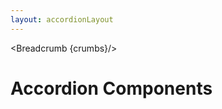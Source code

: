 ```yaml
---
layout: accordionLayout
---
```


<script>
	import { Card, Breadcrumb } from '$lib/index';
	let divClass = 'max-w-xs bg-white rounded-lg border border-gray-200 shadow-md dark:bg-gray-800 dark:border-gray-700';
	let crumbs = [
    {
      label:'Home',
      href:'/'
    },
    {
      label:'Accordions',
      href:'/accordions/'
    },
  ]
</script>

<Breadcrumb {crumbs}/>

<h1 class="text-3xl w-full dark:text-white py-8">Accordion Components</h1>
<div class="p-4">
	<Card {divClass} img="/images/accordions.webp" btnColor="green" header="DEFAULT ACCORDION" link="/accordions/default" btnLabel="Read more" />
</div>
<div class="p-4">
	<Card {divClass} img="/images/accordions.webp" btnColor="blue" header="ICON ACCORDION" link="/accordions/icon-accordion" btnLabel="Read more" />
</div>

